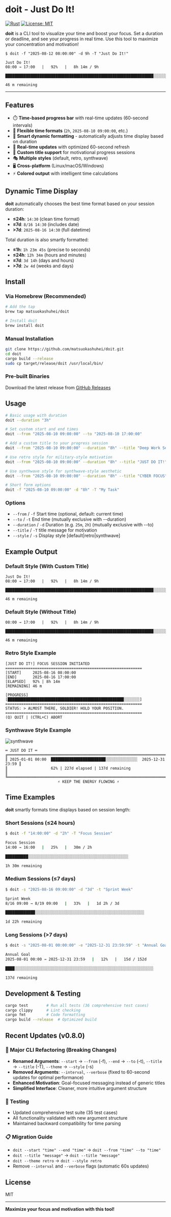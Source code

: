 # doit - Just Do It!

[![Rust](https://img.shields.io/badge/rust-1.70+-orange.svg)](https://www.rust-lang.org)
[![License: MIT](https://img.shields.io/badge/License-MIT-yellow.svg)](https://opensource.org/licenses/MIT)


**doit** is a CLI tool to visualize your time and boost your focus.
Set a duration or deadline, and see your progress in real time.
Use this tool to maximize your concentration and motivation!

```
$ doit -f "2025-08-12 08:00:00" -d 9h -T "Just Do It!"

Just Do It!
08:00 → 17:00   |   92%   |   8h 14m / 9h

█████████████████████████████████████████████████████████████████░░░░░░

46 m remaining
```
---

## Features

- ⏱️ **Time-based progress bar** with real-time updates (60-second intervals)
- 🎯 **Flexible time formats** (`2h`, `2025-08-10 09:00:00`, etc.)
- 🎨 **Smart dynamic formatting** - automatically adjusts time display based on duration
- 🔄 **Real-time updates** with optimized 60-second refresh
- 📝 **Custom title support** for motivational progress sessions
- 🎭 **Multiple styles** (default, retro, synthwave)
- 🖥️ **Cross-platform** (Linux/macOS/Windows)
- ⚡ **Colored output** with intelligent time calculations

## Dynamic Time Display

**doit** automatically chooses the best time format based on your session duration:

- **≤24h**: `14:30` (clean time format)
- **≤7d**: `8/16 14:30` (includes date)
- **>7d**: `2025-08-16 14:30` (full datetime)

Total duration is also smartly formatted:
- **≤1h**: `1h 23m 45s` (precise to seconds)
- **≤24h**: `12h 34m` (hours and minutes)
- **≤7d**: `3d 14h` (days and hours)
- **>7d**: `2w 4d` (weeks and days)

## Install

### Via Homebrew (Recommended)

```bash
# Add the tap
brew tap matsuokashuhei/doit

# Install doit
brew install doit
```

### Manual Installation

```bash
git clone https://github.com/matsuokashuhei/doit.git
cd doit
cargo build --release
sudo cp target/release/doit /usr/local/bin/
```

### Pre-built Binaries

Download the latest release from [GitHub Releases](https://github.com/matsuokashuhei/doit/releases)

## Usage

```bash
# Basic usage with duration
doit --duration "3h"

# Set custom start and end times
doit --from "2025-08-10 09:00:00" --to "2025-08-10 17:00:00"

# Add a custom title to your progress session
doit --from "2025-08-10 09:00:00" --duration "8h" --title "Deep Work Session"

# Use retro style for military-style motivation
doit --from "2025-08-10 09:00:00" --duration "8h" --title "JUST DO IT!" --style retro

# Use synthwave style for synthwave-style aesthetic
doit --from "2025-08-10 09:00:00" --duration "8h" --title "CYBER FOCUS" --style synthwave

# Short form options
doit -f "2025-08-10 09:00:00" -d "8h" -T "My Task"
```

### Options

- `--from` / `-f` Start time (optional, default: current time)
- `--to` / `-t` End time (mutually exclusive with --duration)
- `--duration` / `-d` Duration (e.g. `25m`, `2h`) (mutually exclusive with --to)
- `--title` / `-T` title message for motivation
- `--style` / `-s` Display style [default|retro|synthwave]

## Example Output

### Default Style (With Custom Title)

```
Just Do It!
08:00 → 17:00   |   92%   |   8h 14m / 9h

█████████████████████████████████████████████████████████████████░░░░░░

46 m remaining
```

### Default Style (Without Title)

```
08:00 → 17:00   |   92%   |   8h 14m / 9h

█████████████████████████████████████████████████████████████████░░░░░░

46 m remaining
```

### Retro Style Example

```
[JUST DO IT!] FOCUS SESSION INITIATED
============================================================
[START]     2025-08-16 08:00:00
[END]       2025-08-16 17:00:00
[ELAPSED]   92% | 8h 14m
[REMAINING] 46 m

[PROGRESS]
[███████████████████████████████████████████████████░░░░░░░]
============================================================
STATUS: > ALMOST THERE, SOLDIER! HOLD YOUR POSITION.
============================================================
(Q) QUIT | (CTRL+C) ABORT
```

### Synthwave Style Example

![synthwave](images/synthwave.png)

```
═ JUST DO IT ═
╔════════════════════════════════════════════════════════════════════════════╗
║ 2025-01-01 00:00  ████████████████████████░░░░░░░░░░░░░░  2025-12-31 23:59 ║
║                   62% | 227d elapsed | 137d remaining                     ║
╚════════════════════════════════════════════════════════════════════════════╝
                       ⚡ KEEP THE ENERGY FLOWING ⚡
```

## Time Examples

**doit** smartly formats time displays based on session length:

### Short Sessions (≤24 hours)
```bash
$ doit -f "14:00:00" -d "2h" -T "Focus Session"

Focus Session
14:00 → 16:00   |   25%   |   30m / 2h

██████████░░░░░░░░░░░░░░░░░░░░░░░░░░░░░░░░░░░░░░░░░░░░

1h 30m remaining
```

### Medium Sessions (≤7 days)
```bash
$ doit -s "2025-08-16 09:00:00" -d "3d" -t "Sprint Week"

Sprint Week
8/16 09:00 → 8/19 09:00   |   33%   |   1d 2h / 3d

█████████████░░░░░░░░░░░░░░░░░░░░░░░░░░░░░░░░░░░░░░░░░░░░░░░░

1d 22h remaining
```

### Long Sessions (>7 days)
```bash
$ doit -s "2025-08-01 00:00:00" -e "2025-12-31 23:59:59" -t "Annual Goal"

Annual Goal
2025-08-01 00:00 → 2025-12-31 23:59   |   12%   |   15d / 152d

████░░░░░░░░░░░░░░░░░░░░░░░░░░░░░░░░░░░░░░░░░░░░░░░░░░░░░░░░░░░░░

137d remaining
```

## Development & Testing

```bash
cargo test        # Run all tests (36 comprehensive test cases)
cargo clippy      # Lint checking
cargo fmt         # Code formatting
cargo build --release  # Optimized build
```

## Recent Updates (v0.8.0)

### 🔄 Major CLI Refactoring (Breaking Changes)
- **Renamed Arguments**: `--start` → `--from` (-f), `--end` → `--to` (-t), `--title` → `--title` (-T), `--theme` → `--style` (-s)
- **Removed Arguments**: `--interval`, `--verbose` (fixed to 60-second updates for optimal performance)
- **Enhanced Motivation**: Goal-focused messaging instead of generic titles
- **Simplified Interface**: Cleaner, more intuitive argument structure

### 🧪 Testing
- Updated comprehensive test suite (35 test cases)
- All functionality validated with new argument structure
- Maintained backward compatibility for time parsing

### 📋 Migration Guide
- `doit --start "time" --end "time"` → `doit --from "time" --to "time"`
- `doit --title "message"` → `doit --title "message"`
- `doit --theme retro` → `doit --style retro`
- Remove `--interval` and `--verbose` flags (automatic 60s updates)

## License

MIT

---

**Maximize your focus and motivation with this tool!**
